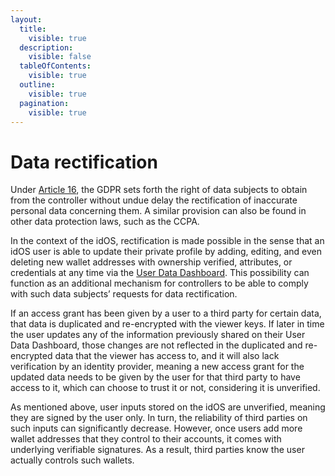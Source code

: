 ```yaml
---
layout:
  title:
    visible: true
  description:
    visible: false
  tableOfContents:
    visible: true
  outline:
    visible: true
  pagination:
    visible: true
---
```


# Data rectification

Under [Article 16](https://gdpr-info.eu/art-16-gdpr/), the GDPR sets forth the right of data subjects to obtain from the controller without undue delay the rectification of inaccurate personal data concerning them. A similar provision can also be found in other data protection laws, such as the CCPA.

In the context of the idOS, rectification is made possible in the sense that an idOS user is able to update their private profile by adding, editing, and even deleting new wallet addresses with ownership verified, attributes, or credentials at any time via the [User Data Dashboard](../../how-it-works/functionality/user-data-dashboard.md). This possibility can function as an additional mechanism for controllers to be able to comply with such data subjects’ requests for data rectification.

If an access grant has been given by a user to a third party for certain data, that data is duplicated and re-encrypted with the viewer keys. If later in time the user updates any of the information previously shared on their User Data Dashboard, those changes are not reflected in the duplicated and re-encrypted data that the viewer has access to, and it will also lack verification by an identity provider, meaning a new access grant for the updated data needs to be given by the user for that third party to have access to it, which can choose to trust it or not, considering it is unverified.

As mentioned above, user inputs stored on the idOS are unverified, meaning they are signed by the user only. In turn, the reliability of third parties on such inputs can significantly decrease. However, once users add more wallet addresses that they control to their accounts, it comes with underlying verifiable signatures. As a result, third parties know the user actually controls such wallets.
